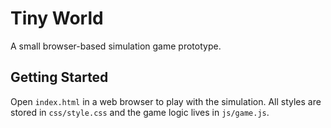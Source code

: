 # Tiny World

A small browser-based simulation game prototype.

## Getting Started

Open `index.html` in a web browser to play with the simulation. All styles are stored in `css/style.css` and the game logic lives in `js/game.js`.
